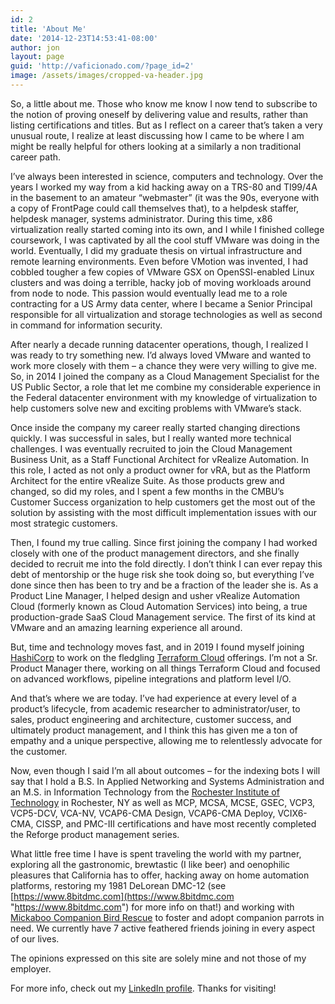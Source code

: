 ```yaml
---
id: 2
title: 'About Me'
date: '2014-12-23T14:53:41-08:00'
author: jon
layout: page
guid: 'http://vaficionado.com/?page_id=2'
image: /assets/images/cropped-va-header.jpg
---
```


So, a little about me. Those who know me know I now tend to subscribe to the notion of proving oneself by delivering value and results, rather than listing certifications and titles. But as I reflect on a career that’s taken a very unusual route, I realize at least discussing how I came to be where I am might be really helpful for others looking at a similarly a non traditional career path.

I’ve always been interested in science, computers and technology. Over the years I worked my way from a kid hacking away on a TRS-80 and TI99/4A in the basement to an amateur “webmaster” (it was the 90s, everyone with a copy of FrontPage could call themselves that), to a helpdesk staffer, helpdesk manager, systems administrator. During this time, x86 virtualization really started coming into its own, and I while I finished college coursework, I was captivated by all the cool stuff VMware was doing in the world. Eventually, I did my graduate thesis on virtual infrastructure and remote learning environments. Even before VMotion was invented, I had cobbled tougher a few copies of VMware GSX on OpenSSI-enabled Linux clusters and was doing a terrible, hacky job of moving workloads around from node to node. This passion would eventually lead me to a role contracting for a US Army data center, where I became a Senior Principal responsible for all virtualization and storage technologies as well as second in command for information security.

After nearly a decade running datacenter operations, though, I realized I was ready to try something new. I’d always loved VMware and wanted to work more closely with them – a chance they were very willing to give me. So, in 2014 I joined the company as a Cloud Management Specialist for the US Public Sector, a role that let me combine my considerable experience in the Federal datacenter environment with my knowledge of virtualization to help customers solve new and exciting problems with VMware’s stack.

Once inside the company my career really started changing directions quickly. I was successful in sales, but I really wanted more technical challenges. I was eventually recruited to join the Cloud Management Business Unit, as a Staff Functional Architect for vRealize Automation. In this role, I acted as not only a product owner for vRA, but as the Platform Architect for the entire vRealize Suite. As those products grew and changed, so did my roles, and I spent a few months in the CMBU’s Customer Success organization to help customers get the most out of the solution by assisting with the most difficult implementation issues with our most strategic customers.

Then, I found my true calling. Since first joining the company I had worked closely with one of the product management directors, and she finally decided to recruit me into the fold directly. I don’t think I can ever repay this debt of mentorship or the huge risk she took doing so, but everything I’ve done since then has been to try and be a fraction of the leader she is. As a Product Line Manager, I helped design and usher vRealize Automation Cloud (formerly known as Cloud Automation Services) into being, a true production-grade SaaS Cloud Management service. The first of its kind at VMware and an amazing learning experience all around.

But, time and technology moves fast, and in 2019 I found myself joining [HashiCorp](http://www.hashicorp.com) to work on the fledgling [Terraform Cloud](https://app.terraform.io/signup/account) offerings. I’m not a Sr. Product Manager there, working on all things Terraform Cloud and focused on advanced workflows, pipeline integrations and platform level I/O.

And that’s where we are today. I’ve had experience at every level of a product’s lifecycle, from academic researcher to administrator/user, to sales, product engineering and architecture, customer success, and ultimately product management, and I think this has given me a ton of empathy and a unique perspective, allowing me to relentlessly advocate for the customer.

Now, even though I said I’m all about outcomes – for the indexing bots I will say that I hold a B.S. In Applied Networking and Systems Administration and an M.S. in Information Technology from the [Rochester Institute of Technology](https://www.rit.edu) in Rochester, NY as well as MCP, MCSA, MCSE, GSEC, VCP3, VCP5-DCV, VCA-NV, VCAP6-CMA Design, VCAP6-CMA Deploy, VCIX6-CMA, CISSP, and PMC-III certifications and have most recently completed the Reforge product management series.

What little free time I have is spent traveling the world with my partner, exploring all the gastronomic, brewtastic (I like beer) and oenophilic pleasures that California has to offer, hacking away on home automation platforms, restoring my 1981 DeLorean DMC-12 (see [https://www.8bitdmc.com](https://www.8bitdmc.com "https://www.8bitdmc.com") for more info on that!) and working with [Mickaboo Companion Bird Rescue](https://www.mickaboo.org) to foster and adopt companion parrots in need. We currently have 7 active feathered friends joining in every aspect of our lives.

The opinions expressed on this site are solely mine and not those of my employer.

For more info, check out my [LinkedIn profile](https://www.linkedin.com/in/jon-schulman). Thanks for visiting!
